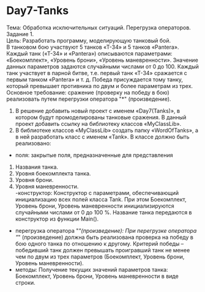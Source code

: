 # Day7-Tanks
Тема: Обработка исключительных ситуаций. Перегрузка операторов.</br>
Задание 1. </br>
Цель: Разработать программу, моделирующую танковый бой.</br>
В танковом бою участвуют 5 танков «Т-34»
и 5 танков «Pantera». Каждый танк («Т-34» и «Pantera»)
описываются параметрами: «Боекомплект», «Уровень
брони», «Уровень маневренности». Значение данных
параметров задаются случайными числами от 0 до 100.
Каждый танк участвует в парной битве, т.е. первый
танк «Т-34» сражается с первым танком «Pantera» и т. д.
Победа присуждается тому танку, который превышает
противника по двум и более параметрам из трех.</br>
Основное требование: сражение (проверку на победу в бою)
реализовать путем перегрузки оператора "*" (произведение).</br>
1. В решение добавить новый проект с именем «Day7(Tanks)»,
в котором будут промоделированы танковые сражения. В данный
проект добавить ссылку на библиотеку классов «MyClassLib».
2. В библиотеке классов «MyClassLib» создать папку «WordOfTanks»,
а в ней разработать класс с именем «Tank». В классе должно быть реализовано:</br>
- поля: закрытые поля, предназначенные для представления
1. Названия танка.
2. Уровня боекомплекта танка.
3. Уровня брони.
4. Уровня маневренности.</br>
-конструктор:
Конструктор с параметрами, обеспечивающий инициализацию всех полей класса Tank.
При этом Боекомплект, Уровень брони, Уровень маневренности инициализируются случайными числами от 0 до 100 %.
Название танка передаются в конструктор из функции Main().
- перегрузка оператора "*"(произведение):
При перегрузке оператора "*" (произведение) должна быть реализована проверка
на победу в бою одного танка по отношению к другому.
Критерий победы – победивший танк должен превышать проигравший танк не менее чем по двум из трех параметров (Боекомплект, Уровень брони, Уровень маневренности).
- методы:
Получение текущих значений параметров танка: Боекомплект, Уровень брони, Уровень маневренности в виде строки.
